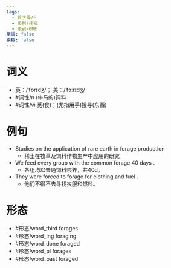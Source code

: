 ```yaml
---
tags:
  - 首字母/F
  - 级别/托福
  - 级别/GRE
掌握: false
模糊: false
---
```

# 词义
- 英：/ˈfɒrɪdʒ/； 美：/ˈfɔːrɪdʒ/
- #词性/n  (牛马的)饲料
- #词性/vi  觅(食)；(尤指用手)搜寻(东西)
# 例句
- Studies on the application of rare earth in forage production
	- 稀土在牧草及饲料作物生产中应用的研究
- We feed every group with the common forage 40 days .
	- 各组均以普通饲料喂养，共40d。
- They were forced to forage for clothing and fuel .
	- 他们不得不去寻找衣服和燃料。
# 形态
- #形态/word_third forages
- #形态/word_ing foraging
- #形态/word_done foraged
- #形态/word_pl forages
- #形态/word_past foraged
